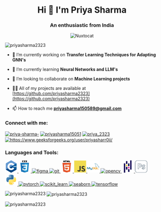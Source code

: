 <h1 align="center">Hi 👋 I'm Priya Sharma</h1>
<h3 align="center">An enthusiastic from India</h3>
<p align="center">
    <img src="https://octodex.github.com/images/femalecodertocat.png" alt="Nuxtocat" width="400"/>
</p>



<p align="left"> <img src="https://komarev.com/ghpvc/?username=priyasharma2323&label=Profile%20views&color=0e75b6&style=flat" alt="priyasharma2323" /> </p>

- 🔭 I’m currently working on **Transfer Learning Techniques for Adapting GNN's**

- 🌱 I’m currently learning **Neural Networks and LLM's**

- 👯 I’m looking to collaborate on **Machine Learning projects**

- 👨‍💻 All of my projects are available at [https://github.com/priyasharma2323](https://github.com/priyasharma2323)

- 📫 How to reach me **priyasharma150589@gmail.com**

<h3 align="left">Connect with me:</h3>
<p align="left">
<a href="https://www.linkedin.com/in/priya-sharma-9484bb224/" target="blank"><img align="center" src="https://raw.githubusercontent.com/rahuldkjain/github-profile-readme-generator/master/src/images/icons/Social/linked-in-alt.svg" alt="priya-sharma-" height="30" width="40" /></a>
<a href="https://www.hackerrank.com/profile/priyasharma15051" target="blank"><img align="center" src="https://raw.githubusercontent.com/rahuldkjain/github-profile-readme-generator/master/src/images/icons/Social/hackerrank.svg" alt="priyasharma15051" height="30" width="40" /></a>
<a href="https://leetcode.com/u/priya_2323/" target="blank"><img align="center" src="https://raw.githubusercontent.com/rahuldkjain/github-profile-readme-generator/master/src/images/icons/Social/leet-code.svg" alt="priya_2323" height="30" width="40" /></a>
<a href="https://www.geeksforgeeks.org/user/priyasharr0ii/" target="blank"><img align="center" src="https://raw.githubusercontent.com/rahuldkjain/github-profile-readme-generator/master/src/images/icons/Social/geeks-for-geeks.svg" alt="https://www.geeksforgeeks.org/user/priyasharr0ii/" height="30" width="40" /></a>
</p>

<h3 align="left">Languages and Tools:</h3>
<p align="left"> <a href="https://www.w3schools.com/cpp/" target="_blank" rel="noreferrer"> <img src="https://raw.githubusercontent.com/devicons/devicon/master/icons/cplusplus/cplusplus-original.svg" alt="cplusplus" width="40" height="40"/> </a> <a href="https://www.w3schools.com/css/" target="_blank" rel="noreferrer"> <img src="https://raw.githubusercontent.com/devicons/devicon/master/icons/css3/css3-original-wordmark.svg" alt="css3" width="40" height="40"/> </a> <a href="https://www.figma.com/" target="_blank" rel="noreferrer"> <img src="https://www.vectorlogo.zone/logos/figma/figma-icon.svg" alt="figma" width="40" height="40"/> </a> <a href="https://git-scm.com/" target="_blank" rel="noreferrer"> <img src="https://www.vectorlogo.zone/logos/git-scm/git-scm-icon.svg" alt="git" width="40" height="40"/> </a> <a href="https://www.w3.org/html/" target="_blank" rel="noreferrer"> <img src="https://raw.githubusercontent.com/devicons/devicon/master/icons/html5/html5-original-wordmark.svg" alt="html5" width="40" height="40"/> </a> <a href="https://developer.mozilla.org/en-US/docs/Web/JavaScript" target="_blank" rel="noreferrer"> <img src="https://raw.githubusercontent.com/devicons/devicon/master/icons/javascript/javascript-original.svg" alt="javascript" width="40" height="40"/> </a> <a href="https://www.mysql.com/" target="_blank" rel="noreferrer"> <img src="https://raw.githubusercontent.com/devicons/devicon/master/icons/mysql/mysql-original-wordmark.svg" alt="mysql" width="40" height="40"/> </a> <a href="https://opencv.org/" target="_blank" rel="noreferrer"> <img src="https://www.vectorlogo.zone/logos/opencv/opencv-icon.svg" alt="opencv" width="40" height="40"/> </a> <a href="https://pandas.pydata.org/" target="_blank" rel="noreferrer"> <img src="https://raw.githubusercontent.com/devicons/devicon/2ae2a900d2f041da66e950e4d48052658d850630/icons/pandas/pandas-original.svg" alt="pandas" width="40" height="40"/> </a> <a href="https://www.photoshop.com/en" target="_blank" rel="noreferrer"> <img src="https://raw.githubusercontent.com/devicons/devicon/master/icons/photoshop/photoshop-line.svg" alt="photoshop" width="40" height="40"/> </a> <a href="https://www.python.org" target="_blank" rel="noreferrer"> <img src="https://raw.githubusercontent.com/devicons/devicon/master/icons/python/python-original.svg" alt="python" width="40" height="40"/> </a> <a href="https://pytorch.org/" target="_blank" rel="noreferrer"> <img src="https://www.vectorlogo.zone/logos/pytorch/pytorch-icon.svg" alt="pytorch" width="40" height="40"/> </a> <a href="https://scikit-learn.org/" target="_blank" rel="noreferrer"> <img src="https://upload.wikimedia.org/wikipedia/commons/0/05/Scikit_learn_logo_small.svg" alt="scikit_learn" width="40" height="40"/> </a> <a href="https://seaborn.pydata.org/" target="_blank" rel="noreferrer"> <img src="https://seaborn.pydata.org/_images/logo-mark-lightbg.svg" alt="seaborn" width="40" height="40"/> </a> <a href="https://www.tensorflow.org" target="_blank" rel="noreferrer"> <img src="https://www.vectorlogo.zone/logos/tensorflow/tensorflow-icon.svg" alt="tensorflow" width="40" height="40"/> </a> </p>

<p><img align="left" src="https://github-readme-stats.vercel.app/api/top-langs?username=priyasharma2323&show_icons=true&locale=en&layout=compact" alt="priyasharma2323" /></p>

<p>&nbsp;<img align="center" src="https://github-readme-stats.vercel.app/api?username=priyasharma2323&show_icons=true&locale=en" alt="priyasharma2323" /></p>

<p><img align="center" src="https://github-readme-streak-stats.herokuapp.com/?user=priyasharma2323&" alt="priyasharma2323" /></p>
